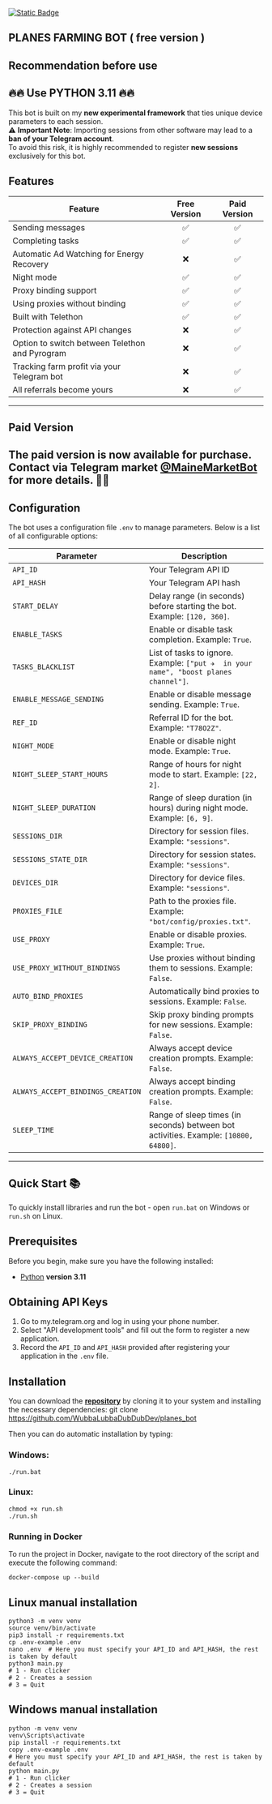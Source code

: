 [![Static Badge](https://img.shields.io/badge/Telegram-Bot%20Link-Link?style=for-the-badge&logo=Telegram&logoColor=white&logoSize=auto&color=blue)](https://t.me/plane_cryptobot/planes?startapp=ref_T78O2Z)

## PLANES FARMING BOT ( free version )

## Recommendation before use

## 🔥🔥 Use PYTHON 3.11 🔥🔥

This bot is built on my **new experimental framework** that ties unique device parameters to each session.  
⚠️ **Important Note**: Importing sessions from other software may lead to a **ban of your Telegram account**.  
To avoid this risk, it is highly recommended to register **new sessions** exclusively for this bot.  

## Features

| Feature                                        | Free Version | Paid Version |
|------------------------------------------------|:------------:|:------------:|
| Sending messages                               |      ✅       |      ✅       |
| Completing tasks                               |      ✅       |      ✅       |
| Automatic Ad Watching for Energy Recovery      |      ❌       |      ✅       |
| Night mode                                     |      ✅       |      ✅       |
| Proxy binding support                          |      ✅       |      ✅       |
| Using proxies without binding                  |      ✅       |      ✅       |
| Built with Telethon                            |      ✅       |      ✅       |
| Protection against API changes                 |      ❌       |      ✅       |
| Option to switch between Telethon and Pyrogram |      ❌       |      ✅       |
| Tracking farm profit via your Telegram bot     |      ❌       |      ✅       |
| All referrals become yours                     |      ❌       |      ✅       |


---

## Paid Version

The paid version is now available for purchase. Contact via Telegram market [**@MaineMarketBot**](https://t.me/MaineMarketBot) for more details. 💎📲 
---

## Configuration

The bot uses a configuration file `.env` to manage parameters. Below is a list of all configurable options:

| Parameter                         | Description                                                                           |
|-----------------------------------|---------------------------------------------------------------------------------------|
| `API_ID`                          | Your Telegram API ID                                                                  |
| `API_HASH`                        | Your Telegram API hash                                                                |
| `START_DELAY`                     | Delay range (in seconds) before starting the bot. Example: `[120, 360]`.              |
| `ENABLE_TASKS`                    | Enable or disable task completion. Example: `True`.                                   |
| `TASKS_BLACKLIST`                 | List of tasks to ignore. Example: `["put ✈️  in your name", "boost planes channel"]`. |
| `ENABLE_MESSAGE_SENDING`          | Enable or disable message sending. Example: `True`.                                   |
| `REF_ID`                          | Referral ID for the bot. Example: `"T78O2Z"`.                                         |
| `NIGHT_MODE`                      | Enable or disable night mode. Example: `True`.                                        |
| `NIGHT_SLEEP_START_HOURS`         | Range of hours for night mode to start. Example: `[22, 2]`.                           |
| `NIGHT_SLEEP_DURATION`            | Range of sleep duration (in hours) during night mode. Example: `[6, 9]`.              |
| `SESSIONS_DIR`                    | Directory for session files. Example: `"sessions"`.                                   |
| `SESSIONS_STATE_DIR`              | Directory for session states. Example: `"sessions"`.                                  |
| `DEVICES_DIR`                     | Directory for device files. Example: `"sessions"`.                                    |
| `PROXIES_FILE`                    | Path to the proxies file. Example: `"bot/config/proxies.txt"`.                        |
| `USE_PROXY`                       | Enable or disable proxies. Example: `True`.                                           |
| `USE_PROXY_WITHOUT_BINDINGS`      | Use proxies without binding them to sessions. Example: `False`.                       |
| `AUTO_BIND_PROXIES`               | Automatically bind proxies to sessions. Example: `False`.                             |
| `SKIP_PROXY_BINDING`              | Skip proxy binding prompts for new sessions. Example: `False`.                        |
| `ALWAYS_ACCEPT_DEVICE_CREATION`   | Always accept device creation prompts. Example: `False`.                              |
| `ALWAYS_ACCEPT_BINDINGS_CREATION` | Always accept binding creation prompts. Example: `False`.                             |
| `SLEEP_TIME`                      | Range of sleep times (in seconds) between bot activities. Example: `[10800, 64800]`.  |

---

## Quick Start 📚

To quickly install libraries and run the bot - open `run.bat` on Windows or `run.sh` on Linux.

## Prerequisites
Before you begin, make sure you have the following installed:
- [Python](https://www.python.org/downloads/) **version 3.11**

## Obtaining API Keys
1. Go to my.telegram.org and log in using your phone number.
2. Select "API development tools" and fill out the form to register a new application.
3. Record the `API_ID` and `API_HASH` provided after registering your application in the `.env` file.

## Installation
You can download the [**repository**](https://github.com/WubbaLubbaDubDubDev/planes_bot) by cloning it to your system and installing the necessary dependencies:
git clone https://github.com/WubbaLubbaDubDubDev/planes_bot


Then you can do automatic installation by typing:

### Windows:
```shell
./run.bat
```

### Linux:
```shell
chmod +x run.sh
./run.sh
```

### Running in Docker

To run the project in Docker, navigate to the root directory of the script and execute the following command:
```shell
docker-compose up --build
```

## Linux manual installation
```shell
python3 -m venv venv
source venv/bin/activate
pip3 install -r requirements.txt
cp .env-example .env
nano .env  # Here you must specify your API_ID and API_HASH, the rest is taken by default
python3 main.py
# 1 - Run clicker
# 2 - Creates a session
# 3 = Quit
```

## Windows manual installation
```shell
python -m venv venv
venv\Scripts\activate
pip install -r requirements.txt
copy .env-example .env
# Here you must specify your API_ID and API_HASH, the rest is taken by default
python main.py
# 1 - Run clicker
# 2 - Creates a session
# 3 = Quit
```
